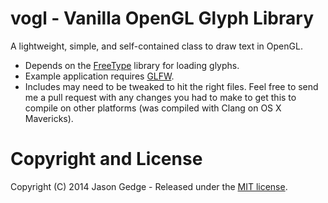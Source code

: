 vogl - Vanilla OpenGL Glyph Library
===================================
A lightweight, simple, and self-contained class to draw text in OpenGL.

* Depends on the [FreeType](http://www.freetype.org/) library for loading glyphs.
* Example application requires [GLFW](http://www.glfw.org/).
* Includes may need to be tweaked to hit the right files. Feel free to send me a pull request
  with any changes you had to make to get this to compile on other platforms (was compiled
  with Clang on OS X Mavericks).

Copyright and License
=====================
Copyright (C) 2014 Jason Gedge - Released under the [MIT license](LICENSE).
